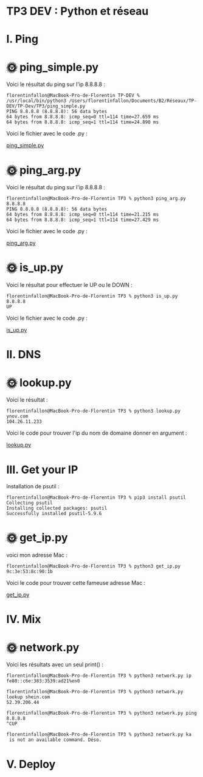 # TP3 DEV : Python et réseau #

# I. Ping #

# 🌞 ping_simple.py #

Voici le résultat du ping sur l'ip 8.8.8.8 :

```shell
florentinfallon@MacBook-Pro-de-Florentin TP-DEV % /usr/local/bin/python3 /Users/florentinfallon/Documents/B2/Réseaux/TP-DEV/TP-Dev/TP3/ping_simple.py
PING 8.8.8.8 (8.8.8.8): 56 data bytes
64 bytes from 8.8.8.8: icmp_seq=0 ttl=114 time=27.659 ms
64 bytes from 8.8.8.8: icmp_seq=1 ttl=114 time=24.890 ms
```

Voici le fichier avec le code .py :

[ping_simple.py](ping_simple.py)

# 🌞 ping_arg.py #

Voici le résultat du ping sur l'ip 8.8.8.8 :

```shell
florentinfallon@MacBook-Pro-de-Florentin TP3 % python3 ping_arg.py 8.8.8.8
PING 8.8.8.8 (8.8.8.8): 56 data bytes
64 bytes from 8.8.8.8: icmp_seq=0 ttl=114 time=21.215 ms
64 bytes from 8.8.8.8: icmp_seq=1 ttl=114 time=27.429 ms
```

Voici le fichier avec le code .py :

[ping_arg.py](ping_arg.py)

# 🌞 is_up.py #

Voici le résultat pour effectuer le UP ou le DOWN :

```
florentinfallon@MacBook-Pro-de-Florentin TP3 % python3 is_up.py 8.8.8.8
UP
```

Voici le fichier avec le code .py :

[is_up.py](is_up.py)

# II. DNS

# 🌞 lookup.py

Voici le résultat :

```shell
florentinfallon@MacBook-Pro-de-Florentin TP3 % python3 lookup.py ynov.com
104.26.11.233
```

Voici le code pour trouver l'ip du nom de domaine donner en argument :

[lookup.py](lookup.py)

# III. Get your IP

Installation de psutil : 

```shell
florentinfallon@MacBook-Pro-de-Florentin TP3 % pip3 install psutil
Collecting psutil
Installing collected packages: psutil
Successfully installed psutil-5.9.6
```

# 🌞 get_ip.py

voici mon adresse Mac :

```shell
florentinfallon@MacBook-Pro-de-Florentin TP3 % python3 get_ip.py
9c:3e:53:8c:90:1b
```

Voici le code pour trouver cette fameuse adresse Mac :

[get_ip.py](get_ip.py)

# IV. Mix

# 🌞 network.py

Voici les résultats avec un seul print() :

```shell
florentinfallon@MacBook-Pro-de-Florentin TP3 % python3 network.py ip
fe80::c6e:383:3539:ad21%en0

florentinfallon@MacBook-Pro-de-Florentin TP3 % python3 network.py lookup shein.com
52.39.206.44

florentinfallon@MacBook-Pro-de-Florentin TP3 % python3 network.py ping 8.8.8.8
^CUP

florentinfallon@MacBook-Pro-de-Florentin TP3 % python3 network.py ka          
 is not an available command. Déso.
```

# V. Deploy

